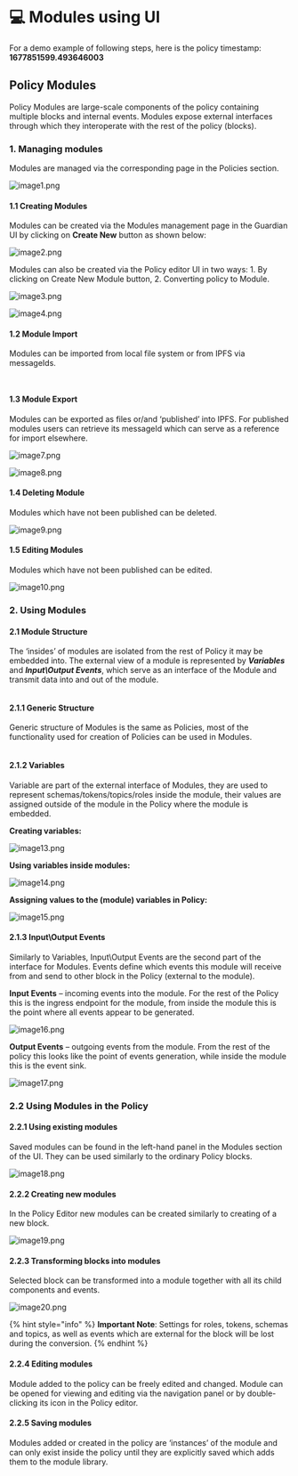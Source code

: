 # 💻 Modules using UI

For a demo example of following steps, here is the policy timestamp: **1677851599.493646003**

## **Policy Modules**

Policy Modules are large-scale components of the policy containing multiple blocks and internal events. Modules expose external interfaces through which they interoperate with the rest of the policy (blocks).

### 1. **Managing modules**

Modules are managed via the corresponding page in the Policies section.

![image1.png](<../../../.gitbook/assets/0 (1).png>)

#### **1.1 Creating Modules**

Modules can be created via the Modules management page in the Guardian UI by clicking on **Create New** button as shown below:

![image2.png](<../../../.gitbook/assets/1 (1) (2).png>)

Modules can also be created via the Policy editor UI in two ways: 1. By clicking on Create New Module button, 2. Converting policy to Module.

![image3.png](<../../../.gitbook/assets/2 (3).png>)

![image4.png](<../../../.gitbook/assets/3 (2).png>)

#### 1.2 Module Import

Modules can be imported from local file system or from IPFS via messageIds.

<figure><img src="../../../.gitbook/assets/4 (5).png" alt=""><figcaption></figcaption></figure>

<figure><img src="../../../.gitbook/assets/5 (3).png" alt=""><figcaption></figcaption></figure>

#### 1.3 Module Export

Modules can be exported as files or/and ‘published’ into IPFS. For published modules users can retrieve its messageId which can serve as a reference for import elsewhere.

![image7.png](<../../../.gitbook/assets/6 (5).png>)

![image8.png](<../../../.gitbook/assets/7 (1).png>)

#### 1.4 Deleting Module

Modules which have not been published can be deleted.

![image9.png](<../../../.gitbook/assets/8 (4).png>)

#### 1.5 Editing Modules

Modules which have not been published can be edited.

![image10.png](<../../../.gitbook/assets/9 (6).png>)

### 2. Using Modules

#### 2.1 Module Structure

The ‘insides’ of modules are isolated from the rest of Policy it may be embedded into. The external view of a module is represented by _**Variables**_ and _**Input\Output Events**_, which serve as an interface of the Module and transmit data into and out of the module.

<figure><img src="../../../.gitbook/assets/10 (6).png" alt=""><figcaption></figcaption></figure>

#### 2.1.1 Generic Structure

Generic structure of Modules is the same as Policies, most of the functionality used for creation of Policies can be used in Modules.

<figure><img src="../../../.gitbook/assets/11 (1).png" alt=""><figcaption></figcaption></figure>

#### 2.1.2 Variables

Variable are part of the external interface of Modules, they are used to represent schemas/tokens/topics/roles inside the module, their values are assigned outside of the module in the Policy where the module is embedded.

**Creating variables:**

![image13.png](<../../../.gitbook/assets/12 (1).png>)

**Using variables inside modules:**

![image14.png](<../../../.gitbook/assets/13 (3).png>)

**Assigning values to the (module) variables in Policy:**

![image15.png](<../../../.gitbook/assets/14 (4).png>)

#### 2.1.3 Input\Output Events

Similarly to Variables, Input\Output Events are the second part of the interface for Modules. Events define which events this module will receive from and send to other block in the Policy (external to the module).

**Input Events** – incoming events into the module. For the rest of the Policy this is the ingress endpoint for the module, from inside the module this is the point where all events appear to be generated.

![image16.png](<../../../.gitbook/assets/15 (3).png>)

**Output Events** – outgoing events from the module. From the rest of the policy this looks like the point of events generation, while inside the module this is the event sink.

![image17.png](<../../../.gitbook/assets/16 (3).png>)

### 2.2 Using Modules in the Policy

#### 2.2.1 Using existing modules

Saved modules can be found in the left-hand panel in the Modules section of the UI. They can be used similarly to the ordinary Policy blocks.

![image18.png](<../../../.gitbook/assets/17 (3).png>)

#### 2.2.2 Creating new modules

In the Policy Editor new modules can be created similarly to creating of a new block.

![image19.png](<../../../.gitbook/assets/18 (3).png>)

#### 2.2.3 Transforming blocks into modules

Selected block can be transformed into a module together with all its child components and events.

![image20.png](<../../../.gitbook/assets/19 (4).png>)

{% hint style="info" %}
**Important Note**: Settings for roles, tokens, schemas and topics, as well as events which are external for the block will be lost during the conversion.
{% endhint %}

#### 2.2.4 Editing modules

Module added to the policy can be freely edited and changed. Module can be opened for viewing and editing via the navigation panel or by double-clicking its icon in the Policy editor.

#### 2.2.5 Saving modules

Modules added or created in the policy are ‘instances’ of the module and can only exist inside the policy until they are explicitly saved which adds them to the module library.

<figure><img src="../../../.gitbook/assets/20 (2) (1).png" alt=""><figcaption></figcaption></figure>
